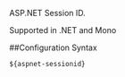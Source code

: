 ASP.NET Session ID. 

Supported in .NET and Mono

##Configuration Syntax
```
${aspnet-sessionid}
```